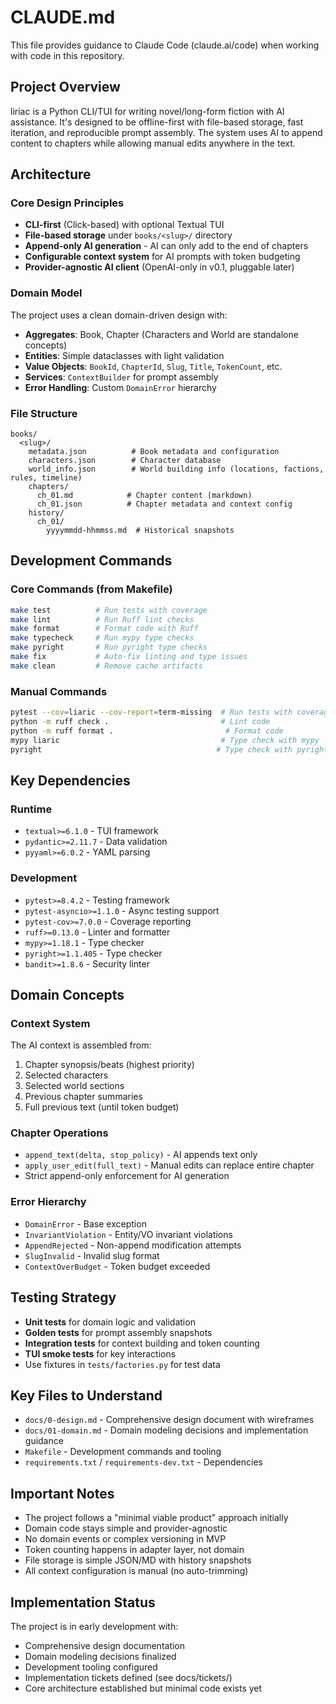 # CLAUDE.md

This file provides guidance to Claude Code (claude.ai/code) when working with code in this repository.

## Project Overview

liriac is a Python CLI/TUI for writing novel/long-form fiction with AI assistance. It's designed to be offline-first with file-based storage, fast iteration, and reproducible prompt assembly. The system uses AI to append content to chapters while allowing manual edits anywhere in the text.

## Architecture

### Core Design Principles
- **CLI-first** (Click-based) with optional Textual TUI
- **File-based storage** under `books/<slug>/` directory
- **Append-only AI generation** - AI can only add to the end of chapters
- **Configurable context system** for AI prompts with token budgeting
- **Provider-agnostic AI client** (OpenAI-only in v0.1, pluggable later)

### Domain Model
The project uses a clean domain-driven design with:
- **Aggregates**: Book, Chapter (Characters and World are standalone concepts)
- **Entities**: Simple dataclasses with light validation
- **Value Objects**: `BookId`, `ChapterId`, `Slug`, `Title`, `TokenCount`, etc.
- **Services**: `ContextBuilder` for prompt assembly
- **Error Handling**: Custom `DomainError` hierarchy

### File Structure
```
books/
  <slug>/
    metadata.json          # Book metadata and configuration
    characters.json        # Character database
    world_info.json        # World building info (locations, factions, rules, timeline)
    chapters/
      ch_01.md            # Chapter content (markdown)
      ch_01.json          # Chapter metadata and context config
    history/
      ch_01/
        yyyymmdd-hhmmss.md  # Historical snapshots
```

## Development Commands

### Core Commands (from Makefile)
```bash
make test          # Run tests with coverage
make lint          # Run Ruff lint checks
make format        # Format code with Ruff
make typecheck     # Run mypy type checks
make pyright       # Run pyright type checks
make fix           # Auto-fix linting and type issues
make clean         # Remove cache artifacts
```

### Manual Commands
```bash
pytest --cov=liaric --cov-report=term-missing  # Run tests with coverage
python -m ruff check .                         # Lint code
python -m ruff format .                         # Format code
mypy liaric                                    # Type check with mypy
pyright                                       # Type check with pyright
```

## Key Dependencies

### Runtime
- `textual>=6.1.0` - TUI framework
- `pydantic>=2.11.7` - Data validation
- `pyyaml>=6.0.2` - YAML parsing

### Development
- `pytest>=8.4.2` - Testing framework
- `pytest-asyncio>=1.1.0` - Async testing support
- `pytest-cov>=7.0.0` - Coverage reporting
- `ruff>=0.13.0` - Linter and formatter
- `mypy>=1.18.1` - Type checker
- `pyright>=1.1.405` - Type checker
- `bandit>=1.8.6` - Security linter

## Domain Concepts

### Context System
The AI context is assembled from:
1. Chapter synopsis/beats (highest priority)
2. Selected characters
3. Selected world sections
4. Previous chapter summaries
5. Full previous text (until token budget)

### Chapter Operations
- `append_text(delta, stop_policy)` - AI appends text only
- `apply_user_edit(full_text)` - Manual edits can replace entire chapter
- Strict append-only enforcement for AI generation

### Error Hierarchy
- `DomainError` - Base exception
- `InvariantViolation` - Entity/VO invariant violations
- `AppendRejected` - Non-append modification attempts
- `SlugInvalid` - Invalid slug format
- `ContextOverBudget` - Token budget exceeded

## Testing Strategy

- **Unit tests** for domain logic and validation
- **Golden tests** for prompt assembly snapshots
- **Integration tests** for context building and token counting
- **TUI smoke tests** for key interactions
- Use fixtures in `tests/factories.py` for test data

## Key Files to Understand

- `docs/0-design.md` - Comprehensive design document with wireframes
- `docs/01-domain.md` - Domain modeling decisions and implementation guidance
- `Makefile` - Development commands and tooling
- `requirements.txt` / `requirements-dev.txt` - Dependencies

## Important Notes

- The project follows a "minimal viable product" approach initially
- Domain code stays simple and provider-agnostic
- No domain events or complex versioning in MVP
- Token counting happens in adapter layer, not domain
- File storage is simple JSON/MD with history snapshots
- All context configuration is manual (no auto-trimming)

## Implementation Status

The project is in early development with:
- Comprehensive design documentation
- Domain modeling decisions finalized
- Development tooling configured
- Implementation tickets defined (see docs/tickets/)
- Core architecture established but minimal code exists yet